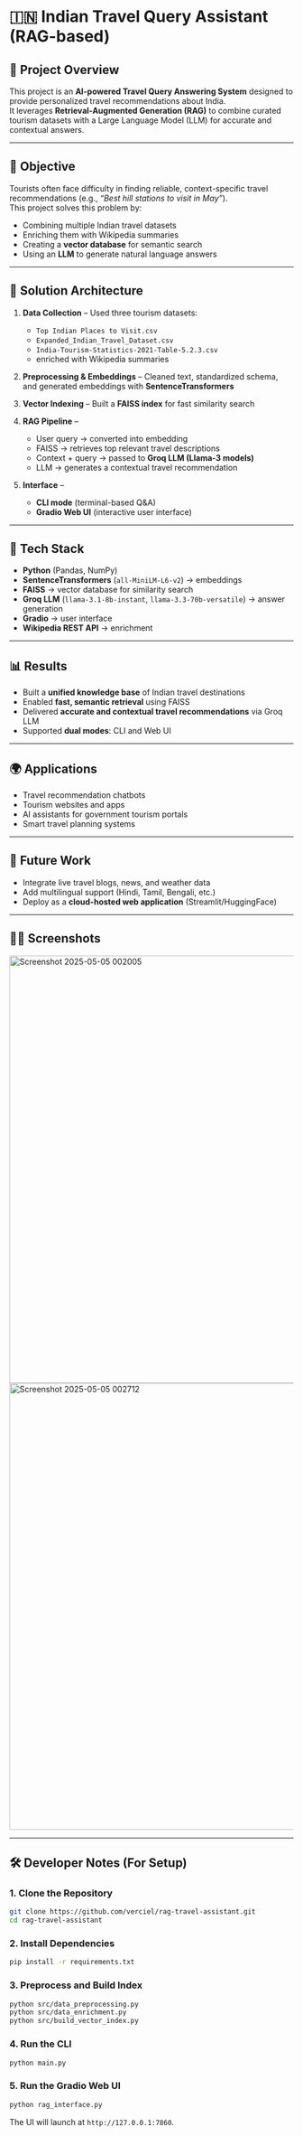 # 🇮🇳 Indian Travel Query Assistant (RAG-based)

## 📌 Project Overview
This project is an **AI-powered Travel Query Answering System** designed to provide personalized travel recommendations about India.  
It leverages **Retrieval-Augmented Generation (RAG)** to combine curated tourism datasets with a Large Language Model (LLM) for accurate and contextual answers.

---

## 🎯 Objective
Tourists often face difficulty in finding reliable, context-specific travel recommendations (e.g., *“Best hill stations to visit in May”*).  
This project solves this problem by:
- Combining multiple Indian travel datasets  
- Enriching them with Wikipedia summaries  
- Creating a **vector database** for semantic search  
- Using an **LLM** to generate natural language answers  

---

## 🚀 Solution Architecture
1. **Data Collection** – Used three tourism datasets:  
   - `Top Indian Places to Visit.csv`  
   - `Expanded_Indian_Travel_Dataset.csv`  
   - `India-Tourism-Statistics-2021-Table-5.2.3.csv`  
   + enriched with Wikipedia summaries  

2. **Preprocessing & Embeddings** – Cleaned text, standardized schema, and generated embeddings with **SentenceTransformers**  

3. **Vector Indexing** – Built a **FAISS index** for fast similarity search  

4. **RAG Pipeline** –  
   - User query → converted into embedding  
   - FAISS → retrieves top relevant travel descriptions  
   - Context + query → passed to **Groq LLM (Llama-3 models)**  
   - LLM → generates a contextual travel recommendation  

5. **Interface** –  
   - **CLI mode** (terminal-based Q&A)  
   - **Gradio Web UI** (interactive user interface)  

---

## 🧠 Tech Stack
- **Python** (Pandas, NumPy)  
- **SentenceTransformers** (`all-MiniLM-L6-v2`) → embeddings  
- **FAISS** → vector database for similarity search  
- **Groq LLM** (`llama-3.1-8b-instant`, `llama-3.3-70b-versatile`) → answer generation  
- **Gradio** → user interface  
- **Wikipedia REST API** → enrichment  

---

## 📊 Results
- Built a **unified knowledge base** of Indian travel destinations  
- Enabled **fast, semantic retrieval** using FAISS  
- Delivered **accurate and contextual travel recommendations** via Groq LLM  
- Supported **dual modes**: CLI and Web UI  

---

## 🌍 Applications
- Travel recommendation chatbots  
- Tourism websites and apps  
- AI assistants for government tourism portals  
- Smart travel planning systems  

---

## 🔮 Future Work
- Integrate live travel blogs, news, and weather data  
- Add multilingual support (Hindi, Tamil, Bengali, etc.)  
- Deploy as a **cloud-hosted web application** (Streamlit/HuggingFace)  

---

## 👨‍💻 Screenshots
<img width="1851" height="757" alt="Screenshot 2025-05-05 002005" src="https://github.com/user-attachments/assets/93cfdd9e-28b8-4fbd-8a0c-ed6de09ace4f" />
<img width="1855" height="791" alt="Screenshot 2025-05-05 002712" src="https://github.com/user-attachments/assets/c50d97d5-8066-496b-a82a-fdb97a19bee3" />

---

## 🛠️ Developer Notes (For Setup)

### 1. Clone the Repository
```bash
git clone https://github.com/verciel/rag-travel-assistant.git
cd rag-travel-assistant
```

### 2. Install Dependencies
```bash
pip install -r requirements.txt
```

### 3. Preprocess and Build Index
```bash
python src/data_preprocessing.py
python src/data_enrichment.py
python src/build_vector_index.py
```

### 4. Run the CLI
```bash
python main.py
```

### 5. Run the Gradio Web UI
```bash
python rag_interface.py
```
The UI will launch at `http://127.0.0.1:7860`.

